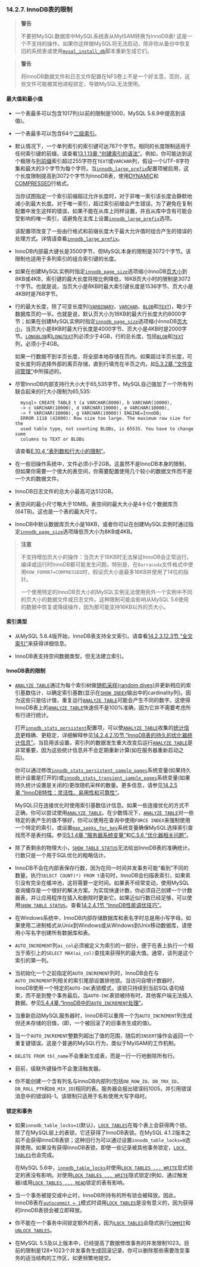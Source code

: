 ### 14.2.7. InnoDB表的限制

> **警告**
>
> 不要把MySQL数据库中MySQL系统表从MyISAM转换为InnoDB表! 这是一个不支持的操作。如果你这样做MySQL将无法启动，除非你从备份中恢复旧的系统表或使用[`mysql_install_db`](../Chapter_04/04.04.03_mysql_install_db_Initialize_MySQL_Data_Directory.md)脚本重新生成它们。
	
> **警告**
> 
> 将InnoDB数据文件和日志文件配置在NFS卷上不是一个好主意。否则，这些文件可能被其他进程锁定，导致MySQL无法使用。

#### 最大值和最小值

* 一个表最多可以包含1017列(以前的限制是1000，MySQL 5.6.9中提高到该值)。

* 一个表最多可以包含64个[二级索引](../glossary.md#g_secondary_index)。

* 默认情况下，一个单列索引的索引键可达767个字节。相同的长度限制适用于任何索引键的前缀。请查看[13.1.13章,“创建索引的语法”](../Chapter_13/13.01.13_CREATE_INDEX_Syntax.md)。例如，你可能达到这个极限与[列前缀](../glossary.md#g_column_prefix)索引超过255字符在`TEXT`或`VARCHAR`列，假设一个UTF-8字符集和最大的3个字节为每个字符。当[`innodb_large_prefix`](../Chapter_14/14.02.06_InnoDB_Startup_Options_and_System_Variables.md#sysvar_innodb_large_prefix)配置项被启用，这个长度限制提高到3072个字节为InnoDB表，使用[DYNAMIC](../glossary.md#g_dynamic_row_format)和[COMPRESSED](../glossary.md#g_compressed_row_format)行格式。

	当你试图指定一个索引前缀超过允许长度时，对于非唯一索引该长度会静默地减小到最大长度。对于唯一索引，超过索引前缀会产生错误。为了避免在复制配置中发生这样的错误，如果不能在从库上同样设置，并且从库中含有可能会受影响的唯一索引，请避免在主库上设置[`innodb_large_prefix`](../Chapter_14/14.02.06_InnoDB_Startup_Options_and_System_Variables.md#sysvar_innodb_large_prefix)选项。
	
	该配置项改变了一些由行格式和前缀长度大于最大允许值时组合产生的错误的处理方式。详情请查看[`innodb_large_prefix`](../Chapter_14/14.02.06_InnoDB_Startup_Options_and_System_Variables.md#sysvar_innodb_large_prefix)。

* InnoDB内部最大键长是3500字节，但MySQL本身的限制是3072个字节。该限制也适用于多列索引的组合索引键的长度。

* 如果在创建MySQL实例时指定[`innodb_page_size`](../Chapter_14/14.02.06_InnoDB_Startup_Options_and_System_Variables.md#sysvar_innodb_page_size)选项缩小InnoDB[页大小](../glossary.md#g_page_size)到8KB或4KB，索引键的最大长度将按比例降低，16KB页大小时的限制是3072个字节。也就是说，当页大小是8KB时最大索引键长度是1536字节、页大小是4KB时是768字节。

* 行的最大长度，除了可变长度列([`VARBINARY`](../Chapter_11/11.04.02_The_BINARY_and_VARBINARY_Types.md)、[`VARCHAR`](../Chapter_11/11.04.01_The_CHAR_and_VARCHAR_Types.md)、[`BLOB`](../Chapter_11/11.04.03_The_BLOB_and_TEXT_Types.md)和[`TEXT`](../Chapter_11/11.04.03_The_BLOB_and_TEXT_Types.md))，略少于数据库页的一半。也就是说，默认页大小为16KB的最大行长度大约8000字节；如果在创建MySQL实例时指定[`innodb_page_size`](../Chapter_14/14.02.06_InnoDB_Startup_Options_and_System_Variables.md#sysvar_innodb_page_size)选项缩小InnoDB[页大小](../glossary.md#g_page_size)，当页大小是8KB时最大行长度是4000字节、页大小是4KB时是2000字节。[`LONGBLOB`](../Chapter_11/11.04.03_The_BLOB_and_TEXT_Types.md)和[`LONGTEXT`](../Chapter_11/11.04.03_The_BLOB_and_TEXT_Types.md)列必须少于4GB，行的总长度，包括[`BLOB`](../Chapter_11/11.04.03_The_BLOB_and_TEXT_Types.md)和[`TEXT`](../Chapter_11/11.04.03_The_BLOB_and_TEXT_Types.md)列，必须小于4GB。

	如果一行数据不到半页长度，将全部本地存储在页内。如果超过半页长度，可变长度列将选择外部的离页存储，直到行填充在半页之内，如[5.3.2章,“文件空间管理”](../Chapter_05/05.03.02_File_Space_Management.md)中所描述的。

* 尽管InnoDB内部支持行大小大于65,535字节，MySQL自己强加了一个所有列联合起来的行大小限制为65,535:


    	mysql> CREATE TABLE t (a VARCHAR(8000), b VARCHAR(10000),
    	-> c VARCHAR(10000), d VARCHAR(10000), e VARCHAR(10000),
    	-> f VARCHAR(10000), g VARCHAR(10000)) ENGINE=InnoDB;
    	ERROR 1118 (42000): Row size too large. The maximum row size for the
    	used table type, not counting BLOBs, is 65535. You have to change some
    	columns to TEXT or BLOBs

	请查看[E.10.4,“表列数和行大小的限制”](../Appendix_E/E.10.04_Limits_on_Table_Column_Count_and_Row_Size.md)。

* 在一些旧操作系统中，文件必须小于2GB。这虽然不是InnoDB本身的限制，但如果你需要一个很大的表空间，你需要配置使用几个较小的数据文件而不是一个大的数据文件。

* InnoDB日志文件的总大小最高可达512GB。

* 表空间的最小尺寸略大于10MB。表空间的最大大小是4十亿个数据库页(64TB)。这也是一个表的最大尺寸。

* InnoDB中默认数据库页大小是16KB，或者你可以在创建MySQL实例时通过指定[`innodb_page_size`](../Chapter_14/14.02.06_InnoDB_Startup_Options_and_System_Variables.md#sysvar_innodb_page_size)选项降低页大小为8KB或4KB。

> **注意**
> 
> 不支持增加页大小的操作：当页大于16KB时无法保证InnoDB会正常运行。编译或运行时InnoDB都可能发生问题。特别是，在`Barracuda`文件格式中使用`ROW_FORMAT=COMPRESSED`时，假设页大小是最多16KB并使用了14位的指针。
> 
> 一个使用特定的InnoDB页大小的MySQL实例无法使用另外一个实例中不同的页大小的数据文件或日志文件。这种限制可能会影响从MySQL 5.6使用的数据中恢复或降级操作，因为那可能支持16KB以外的页大小。

#### 索引类型

* 从MySQL 5.6.4版开始，InnoDB表支持全文索引。请查看[14.2.3.12.3节,“全文索引”](../Chapter_14/14.02.03_InnoDB_Concepts_and_Architecture.md#14.02.03.12.03)来获得详细信息。

* InnoDB表支持空间数据类型，但无法建立索引。

#### InnoDB表的限制

* [`ANALYZE TABLE`](../Chapter_13/13.07.02_Table_Maintenance_Statements.md#13.07.02.01)通过为每个索引树做[随机采样(random dives)](../glossary.md#g_random_dive)并更新相应的索引基数估计，以确定索引基数(显示在[`SHOW INDEX`](../Chapter_13/13.07.05_SHOW_Syntax.md#13.07.05.23)输出中的cardinality列)。因为这些只是估计值，重复运行[`ANALYZE TABLE`](../Chapter_13/13.07.02_Table_Maintenance_Statements.md#13.07.02.01)可能会产生不同的数字。这使得InnoDB表上的[`ANALYZE TABLE`](../Chapter_13/13.07.02_Table_Maintenance_Statements.md#13.07.02.01)快速但不是100%准确，因为它并不需要考虑所有行进行统计。

	打开[`innodb_stats_persistent`](../Chapter_14/14.02.06_InnoDB_Startup_Options_and_System_Variables.md#sysvar_innodb_stats_persistent)配置项，可以使[`ANALYZE TABLE`](../Chapter_13/13.07.02_Table_Maintenance_Statements.md#13.07.02.01)收集的[统计信息](../glossary.md#g_statistics)更精确、更稳定，详细解释参见[14.2.4.2.10节,”InnoDB表的持久的优化器统计信息”](../Chapter_14/14.02.04_InnoDB_Performance_Tuning_and_Troubleshooting.md#14.02.04.02.10)。当启用该设置，索引列的数据发生重大改变后运行[`ANALYZE TABLE`](../Chapter_13/13.07.02_Table_Maintenance_Statements.md#13.07.02.01)是非常重要，因为这些统计信息并不会定期重新计算(如在服务器重新启动之后)。
	
	你可以通过修改[`innodb_stats_persistent_sample_pages`](../Chapter_14/14.02.06_InnoDB_Startup_Options_and_System_Variables.md#sysvar_innodb_stats_persistent_sample_pages)系统变量(如果持久统计设置是打开的)或[`innodb_stats_transient_sample_pages`](../Chapter_14/14.02.06_InnoDB_Startup_Options_and_System_Variables.md#sysvar_innodb_stats_transient_sample_pages)系统变量(如果持久统计设置是关闭的)更改随机采样的数量。更多信息，请参见[14.2.5章,“InnoDB特性：灵活性、易用性和可靠性”](../Chapter_14/14.02.05_InnoDB_Features_for_Flexibility_Ease_of_Use_and_Reliability.md)。
	
	MySQL只在连接优化时使用索引基数估计信息。如果一些连接优化的方式不正确，你可以尝试使用[`ANALYZE TABLE`](../Chapter_13/13.07.02_Table_Maintenance_Statements.md#13.07.02.01)。在少数情况下，[`ANALYZE TABLE`](../Chapter_13/13.07.02_Table_Maintenance_Statements.md#13.07.02.01)对一些特定的表产生的值不够好，你可以使用在查询中使用`FORCE INDEX`来强制使用一个特定的索引，或设置[`max_seeks_for_key`](../Chapter_05/05.01.04_Server_System_Variables.md#sysvar_max_seeks_for_key)系统变量确保MySQL选择索引查找而不是表扫描。参见[5.1.4章,“服务器系统变量”](../Chapter_05/05.01.04_Server_System_Variables.md)和[C.5.6,“优化器相关问题”](../Appendix_C/C.05.06_Optimizer-Related_Issues.md)。

* 除了表剩余的物理大小，[`SHOW TABLE STATUS`](../Chapter_13/13.07.05_SHOW_Syntax.md#13.07.05.37)无法给出InnoDB表的准确统计。行数只是一个用于SQL优化的粗略估计。

* InnoDB不会在内部表保存行数，因为在同一时间并发事务可能“看到”不同的数量。执行`SELECT COUNT(*) FROM t`语句时，InnoDB会扫描表索引，如果索引没有完全在缓冲池，这将需要一定时间。如果表不经常变动，使用MySQL查询缓存是一个很好的解决方案。为实现快速计数，你必须自己创建一个计数器表，并让应用程序在插入和删除时更新它。如果近似行数已经足够，可以使用[`SHOW TABLE STATUS`](../Chapter_13/13.07.05_SHOW_Syntax.md#13.07.05.37)。查看[14.2.4.1节,“InnoDB性能调优技巧”](../Chapter_14/14.02.04_InnoDB_Performance_Tuning_and_Troubleshooting.md#14.02.04.01)。

* 在Windows系统中，InnoDB内部存储数据库和表名字时总是用小写字母。如果使用二进制格式从Unix到Windows或从Windows到Unix移动数据库，请使用小写名字创建所有数据库和表。

* `AUTO_INCREMENT`列`ai_col`必须被定义为索引的一部分，便于在表上执行一个相当于索引上的`SELECT MAX(ai_col)`查找来获得列的最大值。通常，该列是这个索引的第一列。

* 当初始化一个之前指定的`AUTO_INCREMENT`列时，InnoDB会在与`AUTO_INCREMENT`列相关的索引尾部设置排他锁。当访问自增计数器时，InnoDB使用一个特定的`AUTO-INC`表锁模式，该锁只持续到当前SQL语句结束，而不是到整个事务最后。当`AUTO-INC`表锁被持有时，其他客户端无法插入数据。参见[5.4.4章,“InnoDB中的`AUTO_INCREMENT`处理”](../Chapter_05/05.04.04_AUTO_INCREMENT_Handling_in_InnoDB.md)。

* 当重新启动MySQL服务器时，InnoDB可以重用一个为`AUTO_INCREMENT`列生成但还未存储的旧值，(即，一个被回滚了的旧事务生成的值)。

* 当一个`AUTO_INCREMENT`整数列超出了值的范围，随后的`INSERT`操作会返回一个重复键错误。这是个普通的MySQL行为，类似于MyISAM的工作机制。

* `DELETE FROM tbl_name`不会重新生成表，而是一行一行地删除所有行。

* 目前，级联外键操作不会激活触发器。

* 你不能创建一个含有列名与InnoDB内部列(包括`DB_ROW_ID`、`DB_TRX_ID`、 `DB_ROLL_PTR`和`DB_MIX_ID`)相同的表。服务器会报出错误码1005，并引用错误消息中的错误码-1。该限制只适用于名称使用大写字母时。

#### 锁定和事务

* 如果`innodb_table_locks=1`(默认)，[`LOCK TABLES`](../Chapter_13/13.03.05_LOCK_TABLES_and_UNLOCK_TABLES_Syntax.md)在每个表上会获得两个锁。除了在MySQL层上的表锁，它还获得了InnoDB表锁。在MySQL 4.1.2版本之前不会获得InnoDB表锁；这种旧行为可以通过设置`innodb_table_locks=0`选择使用。如果没有获得InnoDB表锁，即使一些记录被其他事务锁定，[`LOCK TABLES`](../Chapter_13/13.03.05_LOCK_TABLES_and_UNLOCK_TABLES_Syntax.md)也会完成。

	在MySQL 5.6中，[`innodb_table_locks`](../Chapter_14/14.02.06_InnoDB_Startup_Options_and_System_Variables.md#sysvar_innodb_table_locks)对使用[`LOCK TABLES ... WRITE`](../Chapter_13/13.03.05_LOCK_TABLES_and_UNLOCK_TABLES_Syntax.md)显式锁定的表没有影响。对使用[`LOCK TABLES ... WRITE`](../Chapter_13/13.03.05_LOCK_TABLES_and_UNLOCK_TABLES_Syntax.md)隐式锁定(例如，通过触发器)或用[`LOCK TABLES ... READ`](../Chapter_13/13.03.05_LOCK_TABLES_and_UNLOCK_TABLES_Syntax.md)锁定的表有影响。

* 当一个事务被提交或中止时，InnoDB所持有的所有锁会被释放。因此，InnoDB表在[`autocommit = 1`](../Chapter_05/05.01.04_Server_System_Variables.md#sysvar_autocommit)模式时调用[`LOCK TABLES`](../Chapter_13/13.03.05_LOCK_TABLES_and_UNLOCK_TABLES_Syntax.md)是没有意义的，因为获得的InnoDB表锁会被立即释放。

* 你不能在一个事务中间锁定额外的表，因为[`LOCK TABLES`](../Chapter_13/13.03.05_LOCK_TABLES_and_UNLOCK_TABLES_Syntax.md)会隐式执行[`COMMIT`](../Chapter_13/13.03.01_START_TRANSACTION_COMMIT_and_ROLLBACK_Syntax.md)和[`UNLOCK TABLES`](../Chapter_13/13.03.05_LOCK_TABLES_and_UNLOCK_TABLES_Syntax.md)。

* 在MySQL 5.5及以上版本中，已经提高了数据修改事务的并发限制1023。目前的限制是128*1023个并发事务生成回滚记录。你可以删除那些需要改变事务的适当结构的工作区，如更频繁地提交。
